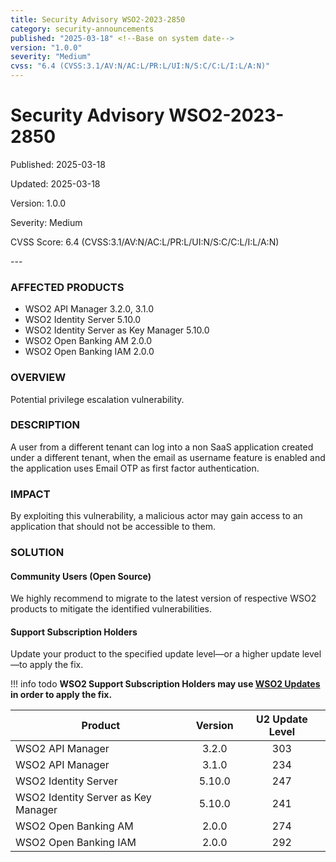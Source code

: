 ```yaml
---
title: Security Advisory WSO2-2023-2850
category: security-announcements
published: "2025-03-18" <!--Base on system date-->
version: "1.0.0"
severity: "Medium"
cvss: "6.4 (CVSS:3.1/AV:N/AC:L/PR:L/UI:N/S:C/C:L/I:L/A:N)"
---
```


# Security Advisory WSO2-2023-2850

<p class="doc-info">Published: 2025-03-18</p> <!--Base on system date-->
<p class="doc-info">Updated: 2025-03-18</p>
<p class="doc-info">Version: 1.0.0</p>
<p class="doc-info">Severity: Medium</p>
<p class="doc-info">CVSS Score: 6.4 (CVSS:3.1/AV:N/AC:L/PR:L/UI:N/S:C/C:L/I:L/A:N)</p>
---

### AFFECTED PRODUCTS
* WSO2 API Manager 3.2.0, 3.1.0
* WSO2 Identity Server 5.10.0
* WSO2 Identity Server as Key Manager 5.10.0
* WSO2 Open Banking AM 2.0.0
* WSO2 Open Banking IAM 2.0.0


### OVERVIEW
Potential privilege escalation vulnerability.


### DESCRIPTION
A user from a different tenant can log into a non SaaS application created under a different tenant, when the email as username feature is enabled and the application uses Email OTP as first factor authentication.


### IMPACT
By exploiting this vulnerability, a malicious actor may gain access to an application that should not be accessible to them.


### SOLUTION

#### Community Users (Open Source)
We highly recommend to migrate to the latest version of respective WSO2 products to mitigate the identified vulnerabilities.


#### Support Subscription Holders

Update your product to the specified update level—or a higher update level—to apply the fix.

!!! info todo
    **WSO2 Support Subscription Holders may use [WSO2 Updates](https://wso2.com/updates/) in order to apply the fix.**

| Product                             | Version | U2 Update Level |
| ----------------------------------- | :-----: | :-------------: |
| WSO2 API Manager                    |  3.2.0  |       303       |
| WSO2 API Manager                    |  3.1.0  |       234       |
| WSO2 Identity Server                | 5.10.0  |       247       |
| WSO2 Identity Server as Key Manager | 5.10.0  |       241       |
| WSO2 Open Banking AM                |  2.0.0  |       274       |
| WSO2 Open Banking IAM               |  2.0.0  |       292       |


